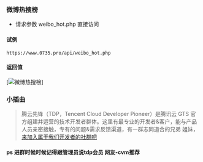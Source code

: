 ### 微博热搜榜

- 请求参数
weibo_hot.php 直接访问


#### 试例
```
https://www.0735.pro/api/weibo_hot.php
```

#### 返回值 

[![微博热搜榜](https://s1.ax1x.com/2023/03/26/ppr4xMR.png)]

### 小插曲

> 腾云先锋（TDP，Tencent Cloud Developer Pioneer）是腾讯云 GTS 官方组建并运营的技术开发者群体。这里有最专业的开发者&客户，能与产品人员亲密接触，专有的问题&需求反馈渠道，有一群志同道合的兄弟 姐妹，[来加入属于我们开发者的社群吧 ](https://cloud.tencent.com/developer/article/1855195?from=10680)

#### ps 进群时候时候记得跟管理员说tdp会员 网友-cvm推荐